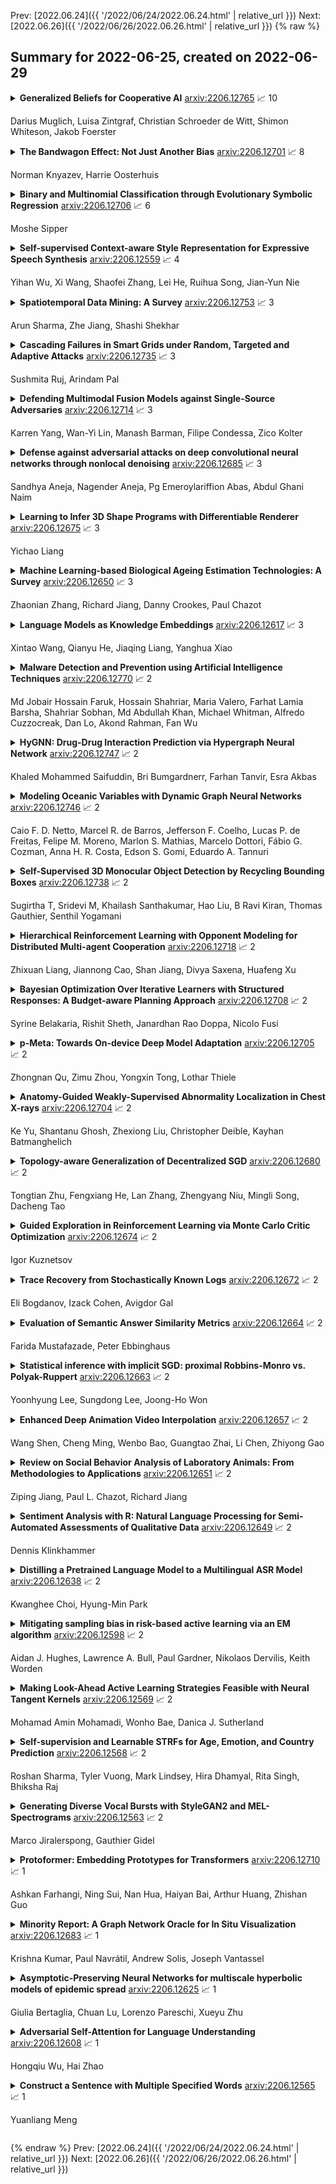 Prev: [2022.06.24]({{ '/2022/06/24/2022.06.24.html' | relative_url }})  Next: [2022.06.26]({{ '/2022/06/26/2022.06.26.html' | relative_url }})
{% raw %}
## Summary for 2022-06-25, created on 2022-06-29


<details><summary><b>Generalized Beliefs for Cooperative AI</b>
<a href="https://arxiv.org/abs/2206.12765">arxiv:2206.12765</a>
&#x1F4C8; 10 <br>
<p>Darius Muglich, Luisa Zintgraf, Christian Schroeder de Witt, Shimon Whiteson, Jakob Foerster</p></summary>
<p>

**Abstract:** Self-play is a common paradigm for constructing solutions in Markov games that can yield optimal policies in collaborative settings. However, these policies often adopt highly-specialized conventions that make playing with a novel partner difficult. To address this, recent approaches rely on encoding symmetry and convention-awareness into policy training, but these require strong environmental assumptions and can complicate policy training. We therefore propose moving the learning of conventions to the belief space. Specifically, we propose a belief learning model that can maintain beliefs over rollouts of policies not seen at training time, and can thus decode and adapt to novel conventions at test time. We show how to leverage this model for both search and training of a best response over various pools of policies to greatly improve ad-hoc teamplay. We also show how our setup promotes explainability and interpretability of nuanced agent conventions.

</p>
</details>

<details><summary><b>The Bandwagon Effect: Not Just Another Bias</b>
<a href="https://arxiv.org/abs/2206.12701">arxiv:2206.12701</a>
&#x1F4C8; 8 <br>
<p>Norman Knyazev, Harrie Oosterhuis</p></summary>
<p>

**Abstract:** Optimizing recommender systems based on user interaction data is mainly seen as a problem of dealing with selection bias, where most existing work assumes that interactions from different users are independent. However, it has been shown that in reality user feedback is often influenced by earlier interactions of other users, e.g. via average ratings, number of views or sales per item, etc. This phenomenon is known as the bandwagon effect. In contrast with previous literature, we argue that the bandwagon effect should not be seen as a problem of statistical bias. In fact, we prove that this effect leaves both individual interactions and their sample mean unbiased. Nevertheless, we show that it can make estimators inconsistent, introducing a distinct set of problems for convergence in relevance estimation. Our theoretical analysis investigates the conditions under which the bandwagon effect poses a consistency problem and explores several approaches for mitigating these issues. This work aims to show that the bandwagon effect poses an underinvestigated open problem that is fundamentally distinct from the well-studied selection bias in recommendation.

</p>
</details>

<details><summary><b>Binary and Multinomial Classification through Evolutionary Symbolic Regression</b>
<a href="https://arxiv.org/abs/2206.12706">arxiv:2206.12706</a>
&#x1F4C8; 6 <br>
<p>Moshe Sipper</p></summary>
<p>

**Abstract:** We present three evolutionary symbolic regression-based classification algorithms for binary and multinomial datasets: GPLearnClf, CartesianClf, and ClaSyCo. Tested over 162 datasets and compared to three state-of-the-art machine learning algorithms -- XGBoost, LightGBM, and a deep neural network -- we find our algorithms to be competitive. Further, we demonstrate how to find the best method for one's dataset automatically, through the use of a state-of-the-art hyperparameter optimizer.

</p>
</details>

<details><summary><b>Self-supervised Context-aware Style Representation for Expressive Speech Synthesis</b>
<a href="https://arxiv.org/abs/2206.12559">arxiv:2206.12559</a>
&#x1F4C8; 4 <br>
<p>Yihan Wu, Xi Wang, Shaofei Zhang, Lei He, Ruihua Song, Jian-Yun Nie</p></summary>
<p>

**Abstract:** Expressive speech synthesis, like audiobook synthesis, is still challenging for style representation learning and prediction. Deriving from reference audio or predicting style tags from text requires a huge amount of labeled data, which is costly to acquire and difficult to define and annotate accurately. In this paper, we propose a novel framework for learning style representation from abundant plain text in a self-supervised manner. It leverages an emotion lexicon and uses contrastive learning and deep clustering. We further integrate the style representation as a conditioned embedding in a multi-style Transformer TTS. Comparing with multi-style TTS by predicting style tags trained on the same dataset but with human annotations, our method achieves improved results according to subjective evaluations on both in-domain and out-of-domain test sets in audiobook speech. Moreover, with implicit context-aware style representation, the emotion transition of synthesized audio in a long paragraph appears more natural. The audio samples are available on the demo web.

</p>
</details>

<details><summary><b>Spatiotemporal Data Mining: A Survey</b>
<a href="https://arxiv.org/abs/2206.12753">arxiv:2206.12753</a>
&#x1F4C8; 3 <br>
<p>Arun Sharma, Zhe Jiang, Shashi Shekhar</p></summary>
<p>

**Abstract:** Spatiotemporal data mining aims to discover interesting, useful but non-trivial patterns in big spatial and spatiotemporal data. They are used in various application domains such as public safety, ecology, epidemiology, earth science, etc. This problem is challenging because of the high societal cost of spurious patterns and exorbitant computational cost. Recent surveys of spatiotemporal data mining need update due to rapid growth. In addition, they did not adequately survey parallel techniques for spatiotemporal data mining. This paper provides a more up-to-date survey of spatiotemporal data mining methods. Furthermore, it has a detailed survey of parallel formulations of spatiotemporal data mining.

</p>
</details>

<details><summary><b>Cascading Failures in Smart Grids under Random, Targeted and Adaptive Attacks</b>
<a href="https://arxiv.org/abs/2206.12735">arxiv:2206.12735</a>
&#x1F4C8; 3 <br>
<p>Sushmita Ruj, Arindam Pal</p></summary>
<p>

**Abstract:** We study cascading failures in smart grids, where an attacker selectively compromises the nodes with probabilities proportional to their degrees, betweenness, or clustering coefficient. This implies that nodes with high degrees, betweenness, or clustering coefficients are attacked with higher probability. We mathematically and experimentally analyze the sizes of the giant components of the networks under different types of targeted attacks, and compare the results with the corresponding sizes under random attacks. We show that networks disintegrate faster for targeted attacks compared to random attacks. A targeted attack on a small fraction of high degree nodes disintegrates one or both of the networks, whereas both the networks contain giant components for random attack on the same fraction of nodes. An important observation is that an attacker has an advantage if it compromises nodes based on their betweenness, rather than based on degree or clustering coefficient.
  We next study adaptive attacks, where an attacker compromises nodes in rounds. Here, some nodes are compromised in each round based on their degree, betweenness or clustering coefficients, instead of compromising all nodes together. In this case, the degree, betweenness, or clustering coefficient is calculated before the start of each round, instead of at the beginning. We show experimentally that an adversary has an advantage in this adaptive approach, compared to compromising the same number of nodes all at once.

</p>
</details>

<details><summary><b>Defending Multimodal Fusion Models against Single-Source Adversaries</b>
<a href="https://arxiv.org/abs/2206.12714">arxiv:2206.12714</a>
&#x1F4C8; 3 <br>
<p>Karren Yang, Wan-Yi Lin, Manash Barman, Filipe Condessa, Zico Kolter</p></summary>
<p>

**Abstract:** Beyond achieving high performance across many vision tasks, multimodal models are expected to be robust to single-source faults due to the availability of redundant information between modalities. In this paper, we investigate the robustness of multimodal neural networks against worst-case (i.e., adversarial) perturbations on a single modality. We first show that standard multimodal fusion models are vulnerable to single-source adversaries: an attack on any single modality can overcome the correct information from multiple unperturbed modalities and cause the model to fail. This surprising vulnerability holds across diverse multimodal tasks and necessitates a solution. Motivated by this finding, we propose an adversarially robust fusion strategy that trains the model to compare information coming from all the input sources, detect inconsistencies in the perturbed modality compared to the other modalities, and only allow information from the unperturbed modalities to pass through. Our approach significantly improves on state-of-the-art methods in single-source robustness, achieving gains of 7.8-25.2% on action recognition, 19.7-48.2% on object detection, and 1.6-6.7% on sentiment analysis, without degrading performance on unperturbed (i.e., clean) data.

</p>
</details>

<details><summary><b>Defense against adversarial attacks on deep convolutional neural networks through nonlocal denoising</b>
<a href="https://arxiv.org/abs/2206.12685">arxiv:2206.12685</a>
&#x1F4C8; 3 <br>
<p>Sandhya Aneja, Nagender Aneja, Pg Emeroylariffion Abas, Abdul Ghani Naim</p></summary>
<p>

**Abstract:** Despite substantial advances in network architecture performance, the susceptibility of adversarial attacks makes deep learning challenging to implement in safety-critical applications. This paper proposes a data-centric approach to addressing this problem. A nonlocal denoising method with different luminance values has been used to generate adversarial examples from the Modified National Institute of Standards and Technology database (MNIST) and Canadian Institute for Advanced Research (CIFAR-10) data sets. Under perturbation, the method provided absolute accuracy improvements of up to 9.3% in the MNIST data set and 13% in the CIFAR-10 data set. Training using transformed images with higher luminance values increases the robustness of the classifier. We have shown that transfer learning is disadvantageous for adversarial machine learning. The results indicate that simple adversarial examples can improve resilience and make deep learning easier to apply in various applications.

</p>
</details>

<details><summary><b>Learning to Infer 3D Shape Programs with Differentiable Renderer</b>
<a href="https://arxiv.org/abs/2206.12675">arxiv:2206.12675</a>
&#x1F4C8; 3 <br>
<p>Yichao Liang</p></summary>
<p>

**Abstract:** Given everyday artifacts, such as tables and chairs, humans recognize high-level regularities within them, such as the symmetries of a table, the repetition of its legs, while possessing low-level priors of their geometries, e.g., surfaces are smooth and edges are sharp. This kind of knowledge constitutes an important part of human perceptual understanding and reasoning. Representations of and how to reason in such knowledge, and the acquisition thereof, are still open questions in artificial intelligence (AI) and cognitive science. Building on the previous proposal of the \emph{3D shape programs} representation alone with the accompanying neural generator and executor from \citet{tian2019learning}, we propose an analytical yet differentiable executor that is more faithful and controllable in interpreting shape programs (particularly in extrapolation) and more sample efficient (requires no training). These facilitate the generator's learning when ground truth programs are not available, and should be especially useful when new shape-program components are enrolled either by human designers or -- in the context of library learning -- algorithms themselves. Preliminary experiments on using it for adaptation illustrate the aforesaid advantages of the proposed module, encouraging similar methods being explored in building machines that learn to reason with the kind of knowledge described above, and even learn this knowledge itself.

</p>
</details>

<details><summary><b>Machine Learning-based Biological Ageing Estimation Technologies: A Survey</b>
<a href="https://arxiv.org/abs/2206.12650">arxiv:2206.12650</a>
&#x1F4C8; 3 <br>
<p>Zhaonian Zhang, Richard Jiang, Danny Crookes, Paul Chazot</p></summary>
<p>

**Abstract:** In recent years, there are various methods of estimating Biological Age (BA) have been developed. Especially with the development of machine learning (ML), there are more and more types of BA predictions, and the accuracy has been greatly improved. The models for the estimation of BA play an important role in monitoring healthy aging, and could provide new tools to detect health status in the general population and give warnings to sub-healthy people. We will mainly review three age prediction methods by using ML. They are based on blood biomarkers, facial images, and structural neuroimaging features. For now, the model using blood biomarkers is the simplest, most direct, and most accurate method. The face image method is affected by various aspects such as race, environment, etc., the prediction accuracy is not very good, which cannot make a great contribution to the medical field. In summary, we are here to track the way forward in the era of big data for us and other potential general populations and show ways to leverage the vast amounts of data available today.

</p>
</details>

<details><summary><b>Language Models as Knowledge Embeddings</b>
<a href="https://arxiv.org/abs/2206.12617">arxiv:2206.12617</a>
&#x1F4C8; 3 <br>
<p>Xintao Wang, Qianyu He, Jiaqing Liang, Yanghua Xiao</p></summary>
<p>

**Abstract:** Knowledge embeddings (KE) represent a knowledge graph (KG) by embedding entities and relations into continuous vector spaces. Existing methods are mainly structure-based or description-based. Structure-based methods learn representations that preserve the inherent structure of KGs. They cannot well represent abundant long-tail entities in real-world KGs with limited structural information. Description-based methods leverage textual information and language models. Prior approaches in this direction barely outperform structure-based ones, and suffer from problems like expensive negative sampling and restrictive description demand. In this paper, we propose LMKE, which adopts Language Models to derive Knowledge Embeddings, aiming at both enriching representations of long-tail entities and solving problems of prior description-based methods. We formulate description-based KE learning with a contrastive learning framework to improve efficiency in training and evaluation. Experimental results show that LMKE achieves state-of-the-art performance on KE benchmarks of link prediction and triple classification, especially for long-tail entities.

</p>
</details>

<details><summary><b>Malware Detection and Prevention using Artificial Intelligence Techniques</b>
<a href="https://arxiv.org/abs/2206.12770">arxiv:2206.12770</a>
&#x1F4C8; 2 <br>
<p>Md Jobair Hossain Faruk, Hossain Shahriar, Maria Valero, Farhat Lamia Barsha, Shahriar Sobhan, Md Abdullah Khan, Michael Whitman, Alfredo Cuzzocreak, Dan Lo, Akond Rahman, Fan Wu</p></summary>
<p>

**Abstract:** With the rapid technological advancement, security has become a major issue due to the increase in malware activity that poses a serious threat to the security and safety of both computer systems and stakeholders. To maintain stakeholders, particularly, end users security, protecting the data from fraudulent efforts is one of the most pressing concerns. A set of malicious programming code, scripts, active content, or intrusive software that is designed to destroy intended computer systems and programs or mobile and web applications is referred to as malware. According to a study, naive users are unable to distinguish between malicious and benign applications. Thus, computer systems and mobile applications should be designed to detect malicious activities towards protecting the stakeholders. A number of algorithms are available to detect malware activities by utilizing novel concepts including Artificial Intelligence, Machine Learning, and Deep Learning. In this study, we emphasize Artificial Intelligence (AI) based techniques for detecting and preventing malware activity. We present a detailed review of current malware detection technologies, their shortcomings, and ways to improve efficiency. Our study shows that adopting futuristic approaches for the development of malware detection applications shall provide significant advantages. The comprehension of this synthesis shall help researchers for further research on malware detection and prevention using AI.

</p>
</details>

<details><summary><b>HyGNN: Drug-Drug Interaction Prediction via Hypergraph Neural Network</b>
<a href="https://arxiv.org/abs/2206.12747">arxiv:2206.12747</a>
&#x1F4C8; 2 <br>
<p>Khaled Mohammed Saifuddin, Bri Bumgardnerr, Farhan Tanvir, Esra Akbas</p></summary>
<p>

**Abstract:** Drug-Drug Interactions (DDIs) may hamper the functionalities of drugs, and in the worst scenario, they may lead to adverse drug reactions (ADRs). Predicting all DDIs is a challenging and critical problem. Most existing computational models integrate drug-centric information from different sources and leverage them as features in machine learning classifiers to predict DDIs. However, these models have a high chance of failure, especially for the new drugs when all the information is not available. This paper proposes a novel Hypergraph Neural Network (HyGNN) model based on only the SMILES string of drugs, available for any drug, for the DDI prediction problem. To capture the drug similarities, we create a hypergraph from drugs' chemical substructures extracted from the SMILES strings. Then, we develop HyGNN consisting of a novel attention-based hypergraph edge encoder to get the representation of drugs as hyperedges and a decoder to predict the interactions between drug pairs. Furthermore, we conduct extensive experiments to evaluate our model and compare it with several state-of-the-art methods. Experimental results demonstrate that our proposed HyGNN model effectively predicts DDIs and impressively outperforms the baselines with a maximum ROC-AUC and PR-AUC of 97.9% and 98.1%, respectively.

</p>
</details>

<details><summary><b>Modeling Oceanic Variables with Dynamic Graph Neural Networks</b>
<a href="https://arxiv.org/abs/2206.12746">arxiv:2206.12746</a>
&#x1F4C8; 2 <br>
<p>Caio F. D. Netto, Marcel R. de Barros, Jefferson F. Coelho, Lucas P. de Freitas, Felipe M. Moreno, Marlon S. Mathias, Marcelo Dottori, Fábio G. Cozman, Anna H. R. Costa, Edson S. Gomi, Eduardo A. Tannuri</p></summary>
<p>

**Abstract:** Researchers typically resort to numerical methods to understand and predict ocean dynamics, a key task in mastering environmental phenomena. Such methods may not be suitable in scenarios where the topographic map is complex, knowledge about the underlying processes is incomplete, or the application is time critical. On the other hand, if ocean dynamics are observed, they can be exploited by recent machine learning methods. In this paper we describe a data-driven method to predict environmental variables such as current velocity and sea surface height in the region of Santos-Sao Vicente-Bertioga Estuarine System in the southeastern coast of Brazil. Our model exploits both temporal and spatial inductive biases by joining state-of-the-art sequence models (LSTM and Transformers) and relational models (Graph Neural Networks) in an end-to-end framework that learns both the temporal features and the spatial relationship shared among observation sites. We compare our results with the Santos Operational Forecasting System (SOFS). Experiments show that better results are attained by our model, while maintaining flexibility and little domain knowledge dependency.

</p>
</details>

<details><summary><b>Self-Supervised 3D Monocular Object Detection by Recycling Bounding Boxes</b>
<a href="https://arxiv.org/abs/2206.12738">arxiv:2206.12738</a>
&#x1F4C8; 2 <br>
<p>Sugirtha T, Sridevi M, Khailash Santhakumar, Hao Liu, B Ravi Kiran, Thomas Gauthier, Senthil Yogamani</p></summary>
<p>

**Abstract:** Modern object detection architectures are moving towards employing self-supervised learning (SSL) to improve performance detection with related pretext tasks. Pretext tasks for monocular 3D object detection have not yet been explored yet in literature. The paper studies the application of established self-supervised bounding box recycling by labeling random windows as the pretext task. The classifier head of the 3D detector is trained to classify random windows containing different proportions of the ground truth objects, thus handling the foreground-background imbalance. We evaluate the pretext task using the RTM3D detection model as baseline, with and without the application of data augmentation. We demonstrate improvements of between 2-3 % in mAP 3D and 0.9-1.5 % BEV scores using SSL over the baseline scores. We propose the inverse class frequency re-weighted (ICFW) mAP score that highlights improvements in detection for low frequency classes in a class imbalanced dataset with long tails. We demonstrate improvements in ICFW both mAP 3D and BEV scores to take into account the class imbalance in the KITTI validation dataset. We see 4-5 % increase in ICFW metric with the pretext task.

</p>
</details>

<details><summary><b>Hierarchical Reinforcement Learning with Opponent Modeling for Distributed Multi-agent Cooperation</b>
<a href="https://arxiv.org/abs/2206.12718">arxiv:2206.12718</a>
&#x1F4C8; 2 <br>
<p>Zhixuan Liang, Jiannong Cao, Shan Jiang, Divya Saxena, Huafeng Xu</p></summary>
<p>

**Abstract:** Many real-world applications can be formulated as multi-agent cooperation problems, such as network packet routing and coordination of autonomous vehicles. The emergence of deep reinforcement learning (DRL) provides a promising approach for multi-agent cooperation through the interaction of the agents and environments. However, traditional DRL solutions suffer from the high dimensions of multiple agents with continuous action space during policy search. Besides, the dynamicity of agents' policies makes the training non-stationary. To tackle the issues, we propose a hierarchical reinforcement learning approach with high-level decision-making and low-level individual control for efficient policy search. In particular, the cooperation of multiple agents can be learned in high-level discrete action space efficiently. At the same time, the low-level individual control can be reduced to single-agent reinforcement learning. In addition to hierarchical reinforcement learning, we propose an opponent modeling network to model other agents' policies during the learning process. In contrast to end-to-end DRL approaches, our approach reduces the learning complexity by decomposing the overall task into sub-tasks in a hierarchical way. To evaluate the efficiency of our approach, we conduct a real-world case study in the cooperative lane change scenario. Both simulation and real-world experiments show the superiority of our approach in the collision rate and convergence speed.

</p>
</details>

<details><summary><b>Bayesian Optimization Over Iterative Learners with Structured Responses: A Budget-aware Planning Approach</b>
<a href="https://arxiv.org/abs/2206.12708">arxiv:2206.12708</a>
&#x1F4C8; 2 <br>
<p>Syrine Belakaria, Rishit Sheth, Janardhan Rao Doppa, Nicolo Fusi</p></summary>
<p>

**Abstract:** The rising growth of deep neural networks (DNNs) and datasets in size motivates the need for efficient solutions for simultaneous model selection and training. Many methods for hyperparameter optimization (HPO) of iterative learners including DNNs attempt to solve this problem by querying and learning a response surface while searching for the optimum of that surface. However, many of these methods make myopic queries, do not consider prior knowledge about the response structure, and/or perform biased cost-aware search, all of which exacerbate identifying the best-performing model when a total cost budget is specified. This paper proposes a novel approach referred to as Budget-Aware Planning for Iterative Learners (BAPI) to solve HPO problems under a constrained cost budget. BAPI is an efficient non-myopic Bayesian optimization solution that accounts for the budget and leverages the prior knowledge about the objective function and cost function to select better configurations and to take more informed decisions during the evaluation (training). Experiments on diverse HPO benchmarks for iterative learners show that BAPI performs better than state-of-the-art baselines in most of the cases.

</p>
</details>

<details><summary><b>p-Meta: Towards On-device Deep Model Adaptation</b>
<a href="https://arxiv.org/abs/2206.12705">arxiv:2206.12705</a>
&#x1F4C8; 2 <br>
<p>Zhongnan Qu, Zimu Zhou, Yongxin Tong, Lothar Thiele</p></summary>
<p>

**Abstract:** Data collected by IoT devices are often private and have a large diversity across users. Therefore, learning requires pre-training a model with available representative data samples, deploying the pre-trained model on IoT devices, and adapting the deployed model on the device with local data. Such an on-device adaption for deep learning empowered applications demands data and memory efficiency. However, existing gradient-based meta learning schemes fail to support memory-efficient adaptation. To this end, we propose p-Meta, a new meta learning method that enforces structure-wise partial parameter updates while ensuring fast generalization to unseen tasks. Evaluations on few-shot image classification and reinforcement learning tasks show that p-Meta not only improves the accuracy but also substantially reduces the peak dynamic memory by a factor of 2.5 on average compared to state-of-the-art few-shot adaptation methods.

</p>
</details>

<details><summary><b>Anatomy-Guided Weakly-Supervised Abnormality Localization in Chest X-rays</b>
<a href="https://arxiv.org/abs/2206.12704">arxiv:2206.12704</a>
&#x1F4C8; 2 <br>
<p>Ke Yu, Shantanu Ghosh, Zhexiong Liu, Christopher Deible, Kayhan Batmanghelich</p></summary>
<p>

**Abstract:** Creating a large-scale dataset of abnormality annotation on medical images is a labor-intensive and costly task. Leveraging weak supervision from readily available data such as radiology reports can compensate lack of large-scale data for anomaly detection methods. However, most of the current methods only use image-level pathological observations, failing to utilize the relevant anatomy mentions in reports. Furthermore, Natural Language Processing (NLP)-mined weak labels are noisy due to label sparsity and linguistic ambiguity. We propose an Anatomy-Guided chest X-ray Network (AGXNet) to address these issues of weak annotation. Our framework consists of a cascade of two networks, one responsible for identifying anatomical abnormalities and the second responsible for pathological observations. The critical component in our framework is an anatomy-guided attention module that aids the downstream observation network in focusing on the relevant anatomical regions generated by the anatomy network. We use Positive Unlabeled (PU) learning to account for the fact that lack of mention does not necessarily mean a negative label. Our quantitative and qualitative results on the MIMIC-CXR dataset demonstrate the effectiveness of AGXNet in disease and anatomical abnormality localization. Experiments on the NIH Chest X-ray dataset show that the learned feature representations are transferable and can achieve the state-of-the-art performances in disease classification and competitive disease localization results. Our code is available at https://github.com/batmanlab/AGXNet

</p>
</details>

<details><summary><b>Topology-aware Generalization of Decentralized SGD</b>
<a href="https://arxiv.org/abs/2206.12680">arxiv:2206.12680</a>
&#x1F4C8; 2 <br>
<p>Tongtian Zhu, Fengxiang He, Lan Zhang, Zhengyang Niu, Mingli Song, Dacheng Tao</p></summary>
<p>

**Abstract:** This paper studies the algorithmic stability and generalizability of decentralized stochastic gradient descent (D-SGD). We prove that the consensus model learned by D-SGD is $\mathcal{O}{(m/N+1/m+λ^2)}$-stable in expectation in the non-convex non-smooth setting, where $N$ is the total sample size of the whole system, $m$ is the worker number, and $1-λ$ is the spectral gap that measures the connectivity of the communication topology. These results then deliver an $\mathcal{O}{(1/N+{({(m^{-1}λ^2)}^{\fracα{2}}+ m^{-α})}/{N^{1-\fracα{2}}})}$ in-average generalization bound, which is non-vacuous even when $λ$ is closed to $1$, in contrast to vacuous as suggested by existing literature on the projected version of D-SGD. Our theory indicates that the generalizability of D-SGD has a positive correlation with the spectral gap, and can explain why consensus control in initial training phase can ensure better generalization. Experiments of VGG-11 and ResNet-18 on CIFAR-10, CIFAR-100 and Tiny-ImageNet justify our theory. To our best knowledge, this is the first work on the topology-aware generalization of vanilla D-SGD. Code is available at https://github.com/Raiden-Zhu/Generalization-of-DSGD.

</p>
</details>

<details><summary><b>Guided Exploration in Reinforcement Learning via Monte Carlo Critic Optimization</b>
<a href="https://arxiv.org/abs/2206.12674">arxiv:2206.12674</a>
&#x1F4C8; 2 <br>
<p>Igor Kuznetsov</p></summary>
<p>

**Abstract:** The class of deep deterministic off-policy algorithms is effectively applied to solve challenging continuous control problems. However, current approaches use random noise as a common exploration method that has several weaknesses, such as a need for manual adjusting on a given task and the absence of exploratory calibration during the training process. We address these challenges by proposing a novel guided exploration method that uses a differential directional controller to incorporate scalable exploratory action correction. An ensemble of Monte Carlo Critics that provides exploratory direction is presented as a controller. The proposed method improves the traditional exploration scheme by changing exploration dynamically. We then present a novel algorithm exploiting the proposed directional controller for both policy and critic modification. The presented algorithm outperforms modern reinforcement learning algorithms across a variety of problems from DMControl suite.

</p>
</details>

<details><summary><b>Trace Recovery from Stochastically Known Logs</b>
<a href="https://arxiv.org/abs/2206.12672">arxiv:2206.12672</a>
&#x1F4C8; 2 <br>
<p>Eli Bogdanov, Izack Cohen, Avigdor Gal</p></summary>
<p>

**Abstract:** In this work we propose an algorithm for trace recovery from stochastically known logs, a setting that is becoming more common with the increasing number of sensors and predictive models that generate uncertain data. The suggested approach calculates the conformance between a process model and a stochastically known trace and recovers the best alignment within this stochastic trace as the true trace. The paper offers an analysis of the impact of various cost models on trace recovery accuracy and makes use of a product multi-graph to compare alternative trace recovery options. The average accuracy of our approach, evaluated using two publicly available datasets, is impressive, with an average recovery accuracy score of 90-97%, significantly improving a common heuristic that chooses the most likely value for each uncertain activity. We believe that the effectiveness of the proposed algorithm in recovering correct traces from stochastically known logs may be a powerful aid for developing credible decision-making tools in uncertain settings.

</p>
</details>

<details><summary><b>Evaluation of Semantic Answer Similarity Metrics</b>
<a href="https://arxiv.org/abs/2206.12664">arxiv:2206.12664</a>
&#x1F4C8; 2 <br>
<p>Farida Mustafazade, Peter Ebbinghaus</p></summary>
<p>

**Abstract:** There are several issues with the existing general machine translation or natural language generation evaluation metrics, and question-answering (QA) systems are indifferent in that context. To build robust QA systems, we need the ability to have equivalently robust evaluation systems to verify whether model predictions to questions are similar to ground-truth annotations. The ability to compare similarity based on semantics as opposed to pure string overlap is important to compare models fairly and to indicate more realistic acceptance criteria in real-life applications. We build upon the first to our knowledge paper that uses transformer-based model metrics to assess semantic answer similarity and achieve higher correlations to human judgement in the case of no lexical overlap. We propose cross-encoder augmented bi-encoder and BERTScore models for semantic answer similarity, trained on a new dataset consisting of name pairs of US-American public figures. As far as we are concerned, we provide the first dataset of co-referent name string pairs along with their similarities, which can be used for training.
  Machine Learning & Applications 4th International Conference on Machine Learning & Applications (CMLA 2022) June 25~26, 2022, Copenhagen, Denmark Volume Editors : David C. Wyld, Dhinaharan Nagamalai (Eds) ISBN : 978-1-925953-69-5

</p>
</details>

<details><summary><b>Statistical inference with implicit SGD: proximal Robbins-Monro vs. Polyak-Ruppert</b>
<a href="https://arxiv.org/abs/2206.12663">arxiv:2206.12663</a>
&#x1F4C8; 2 <br>
<p>Yoonhyung Lee, Sungdong Lee, Joong-Ho Won</p></summary>
<p>

**Abstract:** The implicit stochastic gradient descent (ISGD), a proximal version of SGD, is gaining interest in the literature due to its stability over (explicit) SGD. In this paper, we conduct an in-depth analysis of the two modes of ISGD for smooth convex functions, namely proximal Robbins-Monro (proxRM) and proximal Poylak-Ruppert (proxPR) procedures, for their use in statistical inference on model parameters. Specifically, we derive non-asymptotic point estimation error bounds of both proxRM and proxPR iterates and their limiting distributions, and propose on-line estimators of their asymptotic covariance matrices that require only a single run of ISGD. The latter estimators are used to construct valid confidence intervals for the model parameters. Our analysis is free of the generalized linear model assumption that has limited the preceding analyses, and employs feasible procedures. Our on-line covariance matrix estimators appear to be the first of this kind in the ISGD literature.

</p>
</details>

<details><summary><b>Enhanced Deep Animation Video Interpolation</b>
<a href="https://arxiv.org/abs/2206.12657">arxiv:2206.12657</a>
&#x1F4C8; 2 <br>
<p>Wang Shen, Cheng Ming, Wenbo Bao, Guangtao Zhai, Li Chen, Zhiyong Gao</p></summary>
<p>

**Abstract:** Existing learning-based frame interpolation algorithms extract consecutive frames from high-speed natural videos to train the model. Compared to natural videos, cartoon videos are usually in a low frame rate. Besides, the motion between consecutive cartoon frames is typically nonlinear, which breaks the linear motion assumption of interpolation algorithms. Thus, it is unsuitable for generating a training set directly from cartoon videos. For better adapting frame interpolation algorithms from nature video to animation video, we present AutoFI, a simple and effective method to automatically render training data for deep animation video interpolation. AutoFI takes a layered architecture to render synthetic data, which ensures the assumption of linear motion. Experimental results show that AutoFI performs favorably in training both DAIN and ANIN. However, most frame interpolation algorithms will still fail in error-prone areas, such as fast motion or large occlusion. Besides AutoFI, we also propose a plug-and-play sketch-based post-processing module, named SktFI, to refine the final results using user-provided sketches manually. With AutoFI and SktFI, the interpolated animation frames show high perceptual quality.

</p>
</details>

<details><summary><b>Review on Social Behavior Analysis of Laboratory Animals: From Methodologies to Applications</b>
<a href="https://arxiv.org/abs/2206.12651">arxiv:2206.12651</a>
&#x1F4C8; 2 <br>
<p>Ziping Jiang, Paul L. Chazot, Richard Jiang</p></summary>
<p>

**Abstract:** As the bridge between genetic and physiological aspects, animal behaviour analysis is one of the most significant topics in biology and ecological research. However, identifying, tracking and recording animal behaviour are labour intensive works that require professional knowledge. To mitigate the spend for annotating data, researchers turn to computer vision techniques for automatic label algorithms, since most of the data are recorded visually. In this work, we explore a variety of behaviour detection algorithms, covering traditional vision methods, statistical methods and deep learning methods. The objective of this work is to provide a thorough investigation of related work, furnishing biologists with a scratch of efficient animal behaviour detection methods. Apart from that, we also discuss the strengths and weaknesses of those algorithms to provide some insights for those who already delve into this field.

</p>
</details>

<details><summary><b>Sentiment Analysis with R: Natural Language Processing for Semi-Automated Assessments of Qualitative Data</b>
<a href="https://arxiv.org/abs/2206.12649">arxiv:2206.12649</a>
&#x1F4C8; 2 <br>
<p>Dennis Klinkhammer</p></summary>
<p>

**Abstract:** Sentiment analysis is a sub-discipline in the field of natural language processing and computational linguistics and can be used for automated or semi-automated analyses of text documents. One of the aims of these analyses is to recognize an expressed attitude as positive or negative as it can be contained in comments on social media platforms or political documents and speeches as well as fictional and nonfictional texts. Regarding analyses of comments on social media platforms, this is an extension of the previous tutorial on semi-automated screenings of social media network data. A longitudinal perspective regarding social media comments as well as cross-sectional perspectives regarding fictional and nonfictional texts, e.g. entire books and libraries, can lead to extensive text documents. Their analyses can be simplified and accelerated by using sentiment analysis with acceptable inter-rater reliability. Therefore, this tutorial introduces the basic functions for performing a sentiment analysis with R and explains how text documents can be analysed step by step - regardless of their underlying formatting. All prerequisites and steps are described in detail and associated codes are available on GitHub. A comparison of two political speeches illustrates a possible use case.

</p>
</details>

<details><summary><b>Distilling a Pretrained Language Model to a Multilingual ASR Model</b>
<a href="https://arxiv.org/abs/2206.12638">arxiv:2206.12638</a>
&#x1F4C8; 2 <br>
<p>Kwanghee Choi, Hyung-Min Park</p></summary>
<p>

**Abstract:** Multilingual speech data often suffer from long-tailed language distribution, resulting in performance degradation. However, multilingual text data is much easier to obtain, yielding a more useful general language model. Hence, we are motivated to distill the rich knowledge embedded inside a well-trained teacher text model to the student speech model. We propose a novel method called the Distilling a Language model to a Speech model (Distill-L2S), which aligns the latent representations of two different modalities. The subtle differences are handled by the shrinking mechanism, nearest-neighbor interpolation, and a learnable linear projection layer. We demonstrate the effectiveness of our distillation method by applying it to the multilingual automatic speech recognition (ASR) task. We distill the transformer-based cross-lingual language model (InfoXLM) while fine-tuning the large-scale multilingual ASR model (XLSR-wav2vec 2.0) for each language. We show the superiority of our method on 20 low-resource languages of the CommonVoice dataset with less than 100 hours of speech data.

</p>
</details>

<details><summary><b>Mitigating sampling bias in risk-based active learning via an EM algorithm</b>
<a href="https://arxiv.org/abs/2206.12598">arxiv:2206.12598</a>
&#x1F4C8; 2 <br>
<p>Aidan J. Hughes, Lawrence A. Bull, Paul Gardner, Nikolaos Dervilis, Keith Worden</p></summary>
<p>

**Abstract:** Risk-based active learning is an approach to developing statistical classifiers for online decision-support. In this approach, data-label querying is guided according to the expected value of perfect information for incipient data points. For SHM applications, the value of information is evaluated with respect to a maintenance decision process, and the data-label querying corresponds to the inspection of a structure to determine its health state. Sampling bias is a known issue within active-learning paradigms; this occurs when an active learning process over- or undersamples specific regions of a feature-space, thereby resulting in a training set that is not representative of the underlying distribution. This bias ultimately degrades decision-making performance, and as a consequence, results in unnecessary costs incurred. The current paper outlines a risk-based approach to active learning that utilises a semi-supervised Gaussian mixture model. The semi-supervised approach counteracts sampling bias by incorporating pseudo-labels for unlabelled data via an EM algorithm. The approach is demonstrated on a numerical example representative of the decision processes found in SHM.

</p>
</details>

<details><summary><b>Making Look-Ahead Active Learning Strategies Feasible with Neural Tangent Kernels</b>
<a href="https://arxiv.org/abs/2206.12569">arxiv:2206.12569</a>
&#x1F4C8; 2 <br>
<p>Mohamad Amin Mohamadi, Wonho Bae, Danica J. Sutherland</p></summary>
<p>

**Abstract:** We propose a new method for approximating active learning acquisition strategies that are based on retraining with hypothetically-labeled candidate data points. Although this is usually infeasible with deep networks, we use the neural tangent kernel to approximate the result of retraining, and prove that this approximation works asymptotically even in an active learning setup -- approximating "look-ahead" selection criteria with far less computation required. This also enables us to conduct sequential active learning, i.e. updating the model in a streaming regime, without needing to retrain the model with SGD after adding each new data point. Moreover, our querying strategy, which better understands how the model's predictions will change by adding new data points in comparison to the standard ("myopic") criteria, beats other look-ahead strategies by large margins, and achieves equal or better performance compared to state-of-the-art methods on several benchmark datasets in pool-based active learning.

</p>
</details>

<details><summary><b>Self-supervision and Learnable STRFs for Age, Emotion, and Country Prediction</b>
<a href="https://arxiv.org/abs/2206.12568">arxiv:2206.12568</a>
&#x1F4C8; 2 <br>
<p>Roshan Sharma, Tyler Vuong, Mark Lindsey, Hira Dhamyal, Rita Singh, Bhiksha Raj</p></summary>
<p>

**Abstract:** This work presents a multitask approach to the simultaneous estimation of age, country of origin, and emotion given vocal burst audio for the 2022 ICML Expressive Vocalizations Challenge ExVo-MultiTask track. The method of choice utilized a combination of spectro-temporal modulation and self-supervised features, followed by an encoder-decoder network organized in a multitask paradigm. We evaluate the complementarity between the tasks posed by examining independent task-specific and joint models, and explore the relative strengths of different feature sets. We also introduce a simple score fusion mechanism to leverage the complementarity of different feature sets for this task.
  We find that robust data preprocessing in conjunction with score fusion over spectro-temporal receptive field and HuBERT models achieved our best ExVo-MultiTask test score of 0.412.

</p>
</details>

<details><summary><b>Generating Diverse Vocal Bursts with StyleGAN2 and MEL-Spectrograms</b>
<a href="https://arxiv.org/abs/2206.12563">arxiv:2206.12563</a>
&#x1F4C8; 2 <br>
<p>Marco Jiralerspong, Gauthier Gidel</p></summary>
<p>

**Abstract:** We describe our approach for the generative emotional vocal burst task (ExVo Generate) of the ICML Expressive Vocalizations Competition. We train a conditional StyleGAN2 architecture on mel-spectrograms of preprocessed versions of the audio samples. The mel-spectrograms generated by the model are then inverted back to the audio domain. As a result, our generated samples substantially improve upon the baseline provided by the competition from a qualitative and quantitative perspective for all emotions. More precisely, even for our worst-performing emotion (awe), we obtain an FAD of 1.76 compared to the baseline of 4.81 (as a reference, the FAD between the train/validation sets for awe is 0.776).

</p>
</details>

<details><summary><b>Protoformer: Embedding Prototypes for Transformers</b>
<a href="https://arxiv.org/abs/2206.12710">arxiv:2206.12710</a>
&#x1F4C8; 1 <br>
<p>Ashkan Farhangi, Ning Sui, Nan Hua, Haiyan Bai, Arthur Huang, Zhishan Guo</p></summary>
<p>

**Abstract:** Transformers have been widely applied in text classification. Unfortunately, real-world data contain anomalies and noisy labels that cause challenges for state-of-art Transformers. This paper proposes Protoformer, a novel self-learning framework for Transformers that can leverage problematic samples for text classification. Protoformer features a selection mechanism for embedding samples that allows us to efficiently extract and utilize anomalies prototypes and difficult class prototypes. We demonstrated such capabilities on datasets with diverse textual structures (e.g., Twitter, IMDB, ArXiv). We also applied the framework to several models. The results indicate that Protoformer can improve current Transformers in various empirical settings.

</p>
</details>

<details><summary><b>Minority Report: A Graph Network Oracle for In Situ Visualization</b>
<a href="https://arxiv.org/abs/2206.12683">arxiv:2206.12683</a>
&#x1F4C8; 1 <br>
<p>Krishna Kumar, Paul Navrátil, Andrew Solis, Joseph Vantassel</p></summary>
<p>

**Abstract:** In situ visualization techniques are hampered by a lack of foresight: crucial simulation phenomena can be missed due to a poor sampling rate or insufficient detail at critical timesteps. Keeping a human in the loop is impractical, and defining statistical triggers can be difficult. This paper demonstrates the potential for using a machine-learning-based simulation surrogate as an oracle to identify expected critical regions of a large-scale simulation. These critical regions are used to drive the in situ analysis, providing greater data fidelity and analysis resolution with an equivalent I/O budget to a traditional in situ framework. We develop a distributed asynchronous in situ visualization by integrating TACC Galaxy with CB-Geo MPM for material point simulation of granular flows. We employ a PyTorch-based 3D Graph Network Simulator (GNS) trained on granular flow problems as an oracle to predict the dynamics of granular flows. Critical regions of interests are manually tagged in GNS for in situ rendering in MPM.

</p>
</details>

<details><summary><b>Asymptotic-Preserving Neural Networks for multiscale hyperbolic models of epidemic spread</b>
<a href="https://arxiv.org/abs/2206.12625">arxiv:2206.12625</a>
&#x1F4C8; 1 <br>
<p>Giulia Bertaglia, Chuan Lu, Lorenzo Pareschi, Xueyu Zhu</p></summary>
<p>

**Abstract:** When investigating epidemic dynamics through differential models, the parameters needed to understand the phenomenon and to simulate forecast scenarios require a delicate calibration phase, often made even more challenging by the scarcity and uncertainty of the observed data reported by official sources. In this context, Physics-Informed Neural Networks (PINNs), by embedding the knowledge of the differential model that governs the physical phenomenon in the learning process, can effectively address the inverse and forward problem of data-driven learning and solving the corresponding epidemic problem. In many circumstances, however, the spatial propagation of an infectious disease is characterized by movements of individuals at different scales governed by multiscale PDEs. This reflects the heterogeneity of a region or territory in relation to the dynamics within cities and in neighboring zones. In presence of multiple scales, a direct application of PINNs generally leads to poor results due to the multiscale nature of the differential model in the loss function of the neural network. To allow the neural network to operate uniformly with respect to the small scales, it is desirable that the neural network satisfies an Asymptotic-Preservation (AP) property in the learning process. To this end, we consider a new class of AP Neural Networks (APNNs) for multiscale hyperbolic transport models of epidemic spread that, thanks to an appropriate AP formulation of the loss function, is capable to work uniformly at the different scales of the system. A series of numerical tests for different epidemic scenarios confirms the validity of the proposed approach, highlighting the importance of the AP property in the neural network when dealing with multiscale problems especially in presence of sparse and partially observed systems.

</p>
</details>

<details><summary><b>Adversarial Self-Attention for Language Understanding</b>
<a href="https://arxiv.org/abs/2206.12608">arxiv:2206.12608</a>
&#x1F4C8; 1 <br>
<p>Hongqiu Wu, Hai Zhao</p></summary>
<p>

**Abstract:** An ultimate language system aims at the high generalization and robustness when adapting to diverse scenarios. Unfortunately, the recent white hope pre-trained language models (PrLMs) barely escape from stacking excessive parameters to the over-parameterized Transformer architecture to achieve higher performances. This paper thus proposes \textit{Adversarial Self-Attention} mechanism (ASA), which adversarially reconstructs the Transformer attentions and facilitates model training from contaminated model structures, coupled with a fast and simple implementation for better PrLM building. We conduct comprehensive evaluation across a wide range of tasks on both pre-training and fine-tuning stages. For pre-training, ASA unfolds remarkable performance gain compared to regular training for longer periods. For fine-tuning, ASA-empowered models consistently outweigh naive models by a large margin considering both generalization and robustness.

</p>
</details>

<details><summary><b>Construct a Sentence with Multiple Specified Words</b>
<a href="https://arxiv.org/abs/2206.12565">arxiv:2206.12565</a>
&#x1F4C8; 1 <br>
<p>Yuanliang Meng</p></summary>
<p>

**Abstract:** This paper demonstrates a task to finetune a BART model so it can construct a sentence from an arbitrary set of words, which used to be a difficult NLP task. The training task is making sentences with four words, but the trained model can generate sentences when fewer or more words are provided. The output sentences have high quality in general. The model can have some real-world applications, and this task can be used as an evaluation mechanism for any language model as well.

</p>
</details>


{% endraw %}
Prev: [2022.06.24]({{ '/2022/06/24/2022.06.24.html' | relative_url }})  Next: [2022.06.26]({{ '/2022/06/26/2022.06.26.html' | relative_url }})